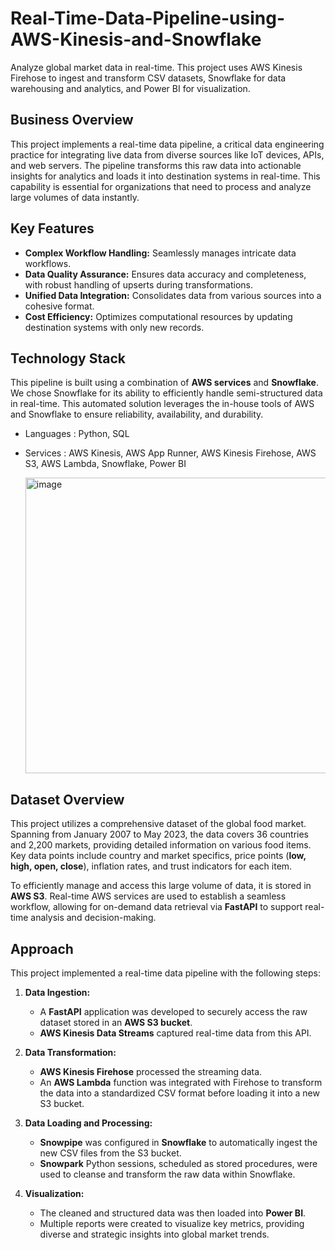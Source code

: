 # Real-Time-Data-Pipeline-using-AWS-Kinesis-and-Snowflake
Analyze global market data in real-time. This project uses AWS Kinesis Firehose to ingest and transform CSV datasets, Snowflake for data warehousing and analytics, and Power BI for visualization.



## Business Overview

This project implements a real-time data pipeline, a critical data engineering practice for integrating live data from diverse sources like IoT devices, APIs, and web servers. The pipeline transforms this raw data into actionable insights for analytics and loads it into destination systems in real-time. This capability is essential for organizations that need to process and analyze large volumes of data instantly.

## Key Features

* **Complex Workflow Handling:** Seamlessly manages intricate data workflows.
* **Data Quality Assurance:** Ensures data accuracy and completeness, with robust handling of upserts during transformations.
* **Unified Data Integration:** Consolidates data from various sources into a cohesive format.
* **Cost Efficiency:** Optimizes computational resources by updating destination systems with only new records.

## Technology Stack

This pipeline is built using a combination of **AWS services** and **Snowflake**. We chose Snowflake for its ability to efficiently handle semi-structured data in real-time. This automated solution leverages the in-house tools of AWS and Snowflake to ensure reliability, availability, and durability.

* Languages : Python, SQL

* Services : AWS Kinesis, AWS App Runner, AWS Kinesis Firehose, AWS S3, AWS Lambda, Snowflake, Power BI

  <img width="864" height="473" alt="image" src="https://github.com/user-attachments/assets/0a352817-5510-4d74-b11f-b80a02c23c61" />


  
## Dataset Overview

This project utilizes a comprehensive dataset of the global food market. Spanning from January 2007 to May 2023, the data covers 36 countries and 2,200 markets, providing detailed information on various food items. Key data points include country and market specifics, price points (**low, high, open, close**), inflation rates, and trust indicators for each item.

To efficiently manage and access this large volume of data, it is stored in **AWS S3**. Real-time AWS services are used to establish a seamless workflow, allowing for on-demand data retrieval via **FastAPI** to support real-time analysis and decision-making.



## Approach

This project implemented a real-time data pipeline with the following steps:

1.  **Data Ingestion:**
    * A **FastAPI** application was developed to securely access the raw dataset stored in an **AWS S3 bucket**.
    * **AWS Kinesis Data Streams** captured real-time data from this API.

2.  **Data Transformation:**
    * **AWS Kinesis Firehose** processed the streaming data.
    * An **AWS Lambda** function was integrated with Firehose to transform the data into a standardized CSV format before loading it into a new S3 bucket.

3.  **Data Loading and Processing:**
    * **Snowpipe** was configured in **Snowflake** to automatically ingest the new CSV files from the S3 bucket.
    * **Snowpark** Python sessions, scheduled as stored procedures, were used to cleanse and transform the raw data within Snowflake.

4.  **Visualization:**
    * The cleaned and structured data was then loaded into **Power BI**.
    * Multiple reports were created to visualize key metrics, providing diverse and strategic insights into global market trends.
  
      
